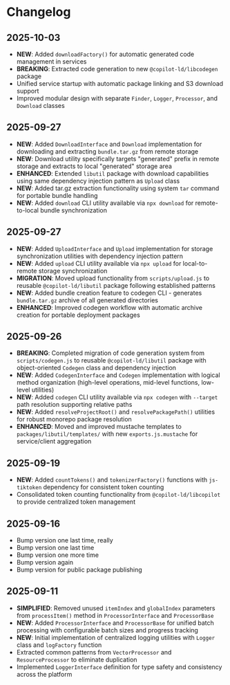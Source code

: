 # Changelog

## 2025-10-03

- **NEW**: Added `downloadFactory()` for automatic generated code management in
  services
- **BREAKING**: Extracted code generation to new `@copilot-ld/libcodegen`
  package
- Unified service startup with automatic package linking and S3 download support
- Improved modular design with separate `Finder`, `Logger`, `Processor`, and
  `Download` classes

## 2025-09-27

- **NEW**: Added `DownloadInterface` and `Download` implementation for
  downloading and extracting `bundle.tar.gz` from remote storage
- **NEW**: Download utility specifically targets "generated" prefix in remote
  storage and extracts to local "generated" storage area
- **ENHANCED**: Extended `libutil` package with download capabilities using same
  dependency injection pattern as `Upload` class
- **NEW**: Added tar.gz extraction functionality using system `tar` command for
  portable bundle handling
- **NEW**: Added `download` CLI utility available via `npx download` for
  remote-to-local bundle synchronization

## 2025-09-27

- **NEW**: Added `UploadInterface` and `Upload` implementation for storage
  synchronization utilities with dependency injection pattern
- **NEW**: Added `upload` CLI utility available via `npx upload` for
  local-to-remote storage synchronization
- **MIGRATION**: Moved upload functionality from `scripts/upload.js` to reusable
  `@copilot-ld/libutil` package following established patterns
- **NEW**: Added bundle creation feature to codegen CLI - generates
  `bundle.tar.gz` archive of all generated directories
- **ENHANCED**: Improved codegen workflow with automatic archive creation for
  portable deployment packages

## 2025-09-26

- **BREAKING**: Completed migration of code generation system from
  `scripts/codegen.js` to reusable `@copilot-ld/libutil` package with
  object-oriented `Codegen` class and dependency injection
- **NEW**: Added `CodegenInterface` and `Codegen` implementation with logical
  method organization (high-level operations, mid-level functions, low-level
  utilities)
- **NEW**: Added `codegen` CLI utility available via `npx codegen` with
  `--target` path resolution supporting relative paths
- **NEW**: Added `resolveProjectRoot()` and `resolvePackagePath()` utilities for
  robust monorepo package resolution
- **ENHANCED**: Moved and improved mustache templates to
  `packages/libutil/templates/` with new `exports.js.mustache` for
  service/client aggregation

## 2025-09-19

- **NEW**: Added `countTokens()` and `tokenizerFactory()` functions with
  `js-tiktoken` dependency for consistent token counting
- Consolidated token counting functionality from `@copilot-ld/libcopilot` to
  provide centralized token management

## 2025-09-16

- Bump version one last time, really
- Bump version one last time
- Bump version one more time
- Bump version again
- Bump version for public package publishing

## 2025-09-11

- **SIMPLIFIED**: Removed unused `itemIndex` and `globalIndex` parameters from
  `processItem()` method in `ProcessorInterface` and `ProcessorBase`
- **NEW**: Added `ProcessorInterface` and `ProcessorBase` for unified batch
  processing with configurable batch sizes and progress tracking
- **NEW**: Initial implementation of centralized logging utilities with `Logger`
  class and `logFactory` function
- Extracted common patterns from `VectorProcessor` and `ResourceProcessor` to
  eliminate duplication
- Implemented `LoggerInterface` definition for type safety and consistency
  across the platform
